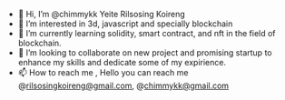 - 👋 Hi, I’m @chimmykk Yeite Rilsosing Koireng
- 👀 I’m interested in 3d, javascript and specially blockchain
- 🌱 I’m currently learning solidity, smart contract, and nft in the field of blockchain.
- 💞️ I’m looking to collaborate on new project and promising startup to enhance my skills and dedicate some of my expirience.
- 📫 How to reach me , Hello you can reach me @rilsosingkoireng@gmail.com, @chimmykk@gmail.com

<!---
chimmykk/chimmykk is a ✨ special ✨ repository because its `README.md` (this file) appears on your GitHub profile.
You can click the Preview link to take a look at your changes.
--->
